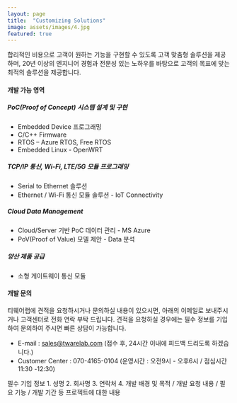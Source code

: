 ```yaml
---
layout: page
title:  "Customizing Solutions"
image: assets/images/4.jpg
featured: true
---
```


합리적인 비용으로 고객이 원하는 기능을 구현할 수 있도록 고객 맞춤형 솔루션을 제공하며, 20년 이상의 엔지니어 경험과 전문성 있는 노하우를 바탕으로 고객의 목표에 맞는 최적의 솔루션을 제공합니다.

<div class="alert alert-warning" role="alert">
<h4>개발 가능 영역</h4>
</div>

##### PoC(Proof of Concept) 시스템 설계 및 구현
  - Embedded Device 프로그래밍
  - C/C++ Firmware
  - RTOS – Azure RTOS, Free RTOS
  - Embedded Linux - OpenWRT  

##### TCP/IP 통신, Wi-Fi, LTE/5G 모듈 프로그래밍
  - Serial to Ethernet 솔루션
  - Ethernet / Wi-Fi 통신 모듈 솔루션 - IoT Connectivity

##### Cloud Data Management
  - Cloud/Server 기반 PoC 데이터 관리 - MS Azure
  - PoV(Proof of Value) 모델 제안 - Data 분석

##### 양산 제품 공급
  - 소형 게이트웨이 통신 모듈

<div class="alert alert-warning" role="alert">
<h4>개발 문의</h4>
</div>

티웨어랩에 견적을 요청하시거나 문의하실 내용이 있으시면, 아래의 이메일로 보내주시거나 고객센터로 전화 연락 부탁 드립니다. 
견적을 요청하실 경우에는 필수 정보를 기입하여 문의하여 주시면 빠른 상담이 가능합니다.

- E-mail : sales@twarelab.com (접수 후, 24시간 이내에 피드백 드리도록 하겠습니다.)
- Customer Center : 070-4165-0104 (운영시간 : 오전9시 - 오후6시 / 점심시간 11:30 -12:30)
<div class="alert alert-success" role="alert">
<div markdown="1">
필수 기입 정보
  1. 성명
  2. 회사명
  3. 연락처
  4. 개발 배경 및 목적 / 개발 요청 내용 / 필요 기능 / 개발 기간 등 프로젝트에 대한 내용
</div>
</div>
